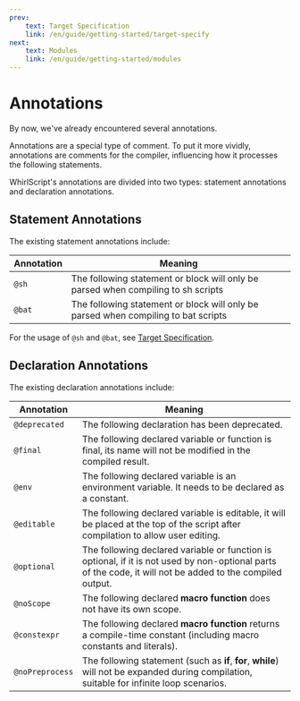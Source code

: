 ```yaml
---
prev:
    text: Target Specification
    link: /en/guide/getting-started/target-specify
next:
    text: Modules
    link: /en/guide/getting-started/modules
---
```


# Annotations

By now, we've already encountered several annotations.

Annotations are a special type of comment. To put it more vividly, annotations are comments for the compiler, influencing how it processes the following statements.

WhirlScript's annotations are divided into two types: statement annotations and declaration annotations.

## Statement Annotations

The existing statement annotations include:

| Annotation | Meaning                                                                 |
| ---------- | ----------------------------------------------------------------------- |
| `@sh`      | The following statement or block will only be parsed when compiling to sh scripts |
| `@bat`     | The following statement or block will only be parsed when compiling to bat scripts |

For the usage of `@sh` and `@bat`, see [Target Specification](/guide/getting-started/target-specify).

## Declaration Annotations

The existing declaration annotations include:

| Annotation      | Meaning                                                                                           |
| --------------- | ------------------------------------------------------------------------------------------------- |
| `@deprecated`   | The following declaration has been deprecated.                                                    |
| `@final`        | The following declared variable or function is final, its name will not be modified in the compiled result. |
| `@env`          | The following declared variable is an environment variable. It needs to be declared as a constant. |
| `@editable`     | The following declared variable is editable, it will be placed at the top of the script after compilation to allow user editing. |
| `@optional`     | The following declared variable or function is optional, if it is not used by non-optional parts of the code, it will not be added to the compiled output. |
| `@noScope`      | The following declared **macro function** does not have its own scope.                            |
| `@constexpr`    | The following declared **macro function** returns a compile-time constant (including macro constants and literals). |
| `@noPreprocess` | The following statement (such as **if**, **for**, **while**) will not be expanded during compilation, suitable for infinite loop scenarios. |